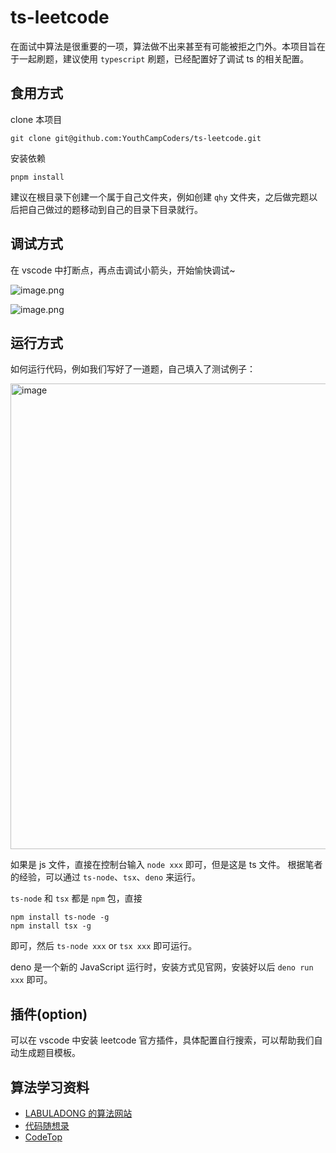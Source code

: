 # ts-leetcode

在面试中算法是很重要的一项，算法做不出来甚至有可能被拒之门外。本项目旨在于一起刷题，建议使用 `typescript` 刷题，已经配置好了调试 ts 的相关配置。

## 食用方式

clone 本项目

```shell
git clone git@github.com:YouthCampCoders/ts-leetcode.git
```

安装依赖

```shell
pnpm install
```

建议在根目录下创建一个属于自己文件夹，例如创建 `qhy` 文件夹，之后做完题以后把自己做过的题移动到自己的目录下目录就行。

## 调试方式

在 vscode 中打断点，再点击调试小箭头，开始愉快调试~

![image.png](https://s2.loli.net/2023/02/10/F1iTcmIGezv9KJM.png)

![image.png](https://s2.loli.net/2023/02/10/pSRe5olqvjyV9T6.png)

## 运行方式

如何运行代码，例如我们写好了一道题，自己填入了测试例子：

<img width="745" alt="image" src="https://user-images.githubusercontent.com/79465534/219562271-9bf07956-08d8-4a8e-be29-954564e10f06.png">

如果是 js 文件，直接在控制台输入 `node xxx` 即可，但是这是 ts 文件。
根据笔者的经验，可以通过 `ts-node`、`tsx`、`deno` 来运行。

`ts-node` 和 `tsx` 都是 `npm` 包，直接
```shell
npm install ts-node -g
npm install tsx -g
```
即可，然后 `ts-node xxx` or `tsx xxx` 即可运行。

deno 是一个新的 JavaScript 运行时，安装方式见官网，安装好以后 `deno run xxx` 即可。

## 插件(option)

可以在 vscode 中安装 leetcode 官方插件，具体配置自行搜索，可以帮助我们自动生成题目模板。

## 算法学习资料

- [LABULADONG 的算法网站](https://labuladong.gitee.io/algo/)
- [代码随想录](https://programmercarl.com/)
- [CodeTop](https://codetop.cc/)
